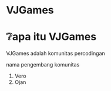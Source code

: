 # VJGames 
<h1>❔apa itu VJGames</h1>
<p>VJGames adalah komunitas percodingan</p>
nama pengembang komunitas
<ol>
  <Li>Vero</Li>
  <li>Ojan</li>
</ol>
